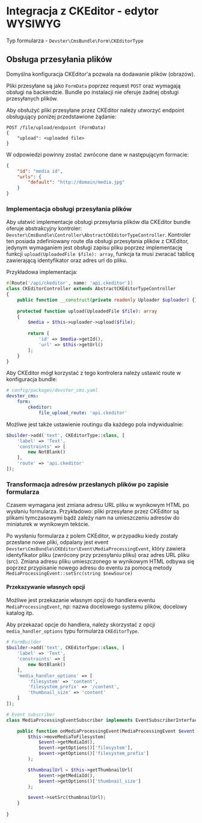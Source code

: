 # Integracja z CKEditor - edytor WYSIWYG

Typ formularza - `Devster\CmsBundle\Form\CKEditorType`

## Obsługa przesyłania plików

Domyślna konfiguracja CKEditor'a pozwala na dodawanie plików (obrazów). 

Pliki przesyłane są jako `FormData` poprzez request `POST` oraz wymagają obsługi na backendzie. Bundle po instalacji nie oferuje żadnej obsługi przesyłanych plików.

Aby obsłużyć pliki przesyłane przez CKEditor należy utworzyć endpoint obsługujący poniżej przedstawione żądanie:
```http
POST /file/upload/endpoint (FormData)
{
    "upload": <uploaded file>
}
```

W odpowiedzi powinny zostać zwrócone dane w następującym formacie:
```json
{
    "id": "media id", 
    "urls": {
        "default": "http://domain/media.jpg"
    }
}
```

### Implementacja obsługi przesyłania plików

Aby ułatwić implementacje obsługi przesyłania plików dla CKEditor bundle oferuje abstrakcyjny kontroler: `Devster\CmsBundle\Controller\AbstractCKEditorTypeController`. Kontroler ten posiada zdefiniowany route dla obsługi przesyłania plików z CKEditor, jedynym wymaganiem jest obsługi zapisu pliku poprzez implementację funkcji `upload(UploadedFile $file): array`, funkcja ta musi zwracać tablicę zawierającą identyfikator oraz adres url do pliku.

Przykładowa implementacja:
```php
#[Route('/api/ckeditor', name: 'api.ckeditor')]  
class CKEditorController extends AbstractCKEditorTypeController  
{  
    public function __construct(private readonly Uploader $uploader) {}  
  
    protected function upload(UploadedFile $file): array  
    {  
        $media = $this->uploader->upload($file);  
  
        return [  
            'id' => $media->getId(),  
            'url' => $this->getUrl()  
        ];  
    }  
}
```

Aby CKEditor mógł korzystać z tego kontrolera należy ustawić route w konfiguracja bundle:
```yml
# config/packages/devster_cms.yaml
devster_cms:
    form:
        ckeditor:
            file_upload_route: 'api.ckeditor'
```

Możliwe jest także ustawienie routingu dla każdego pola indywidualnie:
```php
$builder->add('text', CKEditorType::class, [  
    'label' => 'Text',  
    'constraints' => [  
        new NotBlank()  
    ],
    'route' => 'api.ckeditor'
]);
```

### Transformacja adresów przesłanych plików po zapisie formularza

Czasem wymagana jest zmiana adresu URL pliku w wynikowym HTML po wysłaniu formularza. Przykładowo: pliki przesyłane przez CKEditor są plikami tymczasowymi bądź zależy nam na umieszczeniu adresów do miniaturek w wynikowym tekście.

Po wysłaniu formularza z polem CKEditor, w przypadku kiedy zostały przesłane nowe pliki, odpalany jest event `Devster\CmsBundle\CKEditor\Event\MediaProcessingEvent`, który zawiera identyfikator pliku (zwrócony przy przesyłaniu pliku) oraz adres URL pliku (src). Zmiana adresu pliku umieszczonego w wynikowym HTML odbywa się poprzez przypisanie nowego adresu do eventu za pomocą metody `MediaProcessingEvent::setSrc(string $newSource)` 

#### Przekazywanie własnych opcji

Możliwe jest przekazanie własnym opcji do handlera eventu `MediaProcessingEvent`, np: nazwa docelowego systemu plików, docelowy katalog itp.

Aby przekazać opcje do handlera, należy skorzystać z opcji `media_handler_options` typu formularza `CKEditorType`.

```php
# FormBuilder
$builder->add('text', CKEditorType::class, [  
    'label' => 'Text',  
    'constraints' => [  
        new NotBlank()  
    ],
    'media_handler_options' => [
        'filesystem' => 'content',
        'filesystem_prefix' => '/content',
        'thumbnail_size' => 'content'
    ]
]);

# Event subscriber
class MediaProcessingEventSubscriber implements EventSubscriberInterface {

    public function onMediaProcessingEvent(MediaProcessingEvent $event): void {
        $this->moveMediaToFilesystem(
            $event->getMediaId(),
            $event->getOptions()['filesystem'],
            $event->getOptions()['filesystem_prefix']
        );

        $thumbnailUrl = $this->getThumbnailUrl(
            $event->getMediaId(),
            $event->getOptions()['thumbnail_size']
        );

        $event->setSrc(thumbnailUrl);
    }
    
}
```

